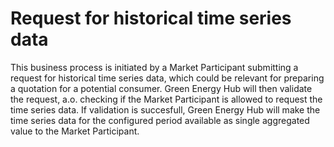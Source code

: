 # Request for historical time series data

This business process is initiated by a Market Participant submitting a request for historical time series data, which could be relevant for preparing a quotation for a potential consumer. Green Energy Hub will then validate the request, a.o. checking if the Market Participant is allowed to request the time series data. If validation is succesfull, Green Energy Hub will make the time series data for the configured period available as single aggregated value to the Market Participant.
